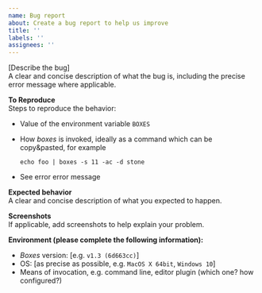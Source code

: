 ```yaml
---
name: Bug report
about: Create a bug report to help us improve
title: ''
labels: ''
assignees: ''
---
```


[Describe the bug]  
A clear and concise description of what the bug is, including the precise error message where applicable.

**To Reproduce**  
Steps to reproduce the behavior:
- Value of the environment variable `BOXES`
- How *boxes* is invoked, ideally as a command which can be copy&pasted, for example

      echo foo | boxes -s 11 -ac -d stone

- See error error message

**Expected behavior**  
A clear and concise description of what you expected to happen.

**Screenshots**  
If applicable, add screenshots to help explain your problem.

**Environment (please complete the following information):**  
 - *Boxes* version: [e.g. `v1.3 (6d663cc)`]
 - OS: [as precise as possible, e.g. `MacOS X 64bit`, `Windows 10`]
 - Means of invocation, e.g. command line, editor plugin (which one? how configured?)

